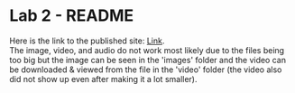 # Lab 2 - README
Here is the link to the published site: [Link](https://skn0012.github.io/CSE110_Lab2/).
<br> The image, video, and audio do not work most likely due to the files being too big but the image can be seen in the 'images' folder and the video can be downloaded & viewed from the file in the 'video' folder (the video also did not show up even after making it a lot smaller).
